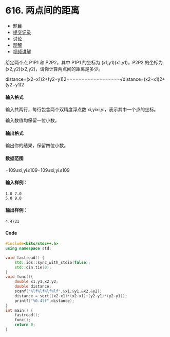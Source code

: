 # 616. 两点间的距离

- [  题目](https://www.acwing.com/problem/content/description/618/)
- [  提交记录](https://www.acwing.com/problem/content/submission/618/)
- [  讨论](https://www.acwing.com/problem/content/discussion/index/618/1/)
- [  题解](https://www.acwing.com/problem/content/solution/618/1/)
- [  视频讲解](https://www.acwing.com/problem/content/video/618/)



给定两个点 P1P1 和 P2P2，其中 P1P1 的坐标为 (x1,y1)(x1,y1)，P2P2 的坐标为 (x2,y2)(x2,y2)，请你计算两点间的距离是多少。



distance=(x2−x1)2+(y2−y1)2−−−−−−−−−−−−−−−−−−√distance=(x2−x1)2+(y2−y1)2



#### 输入格式

输入共两行，每行包含两个双精度浮点数 xi,yixi,yi，表示其中一个点的坐标。

输入数值均保留一位小数。

#### 输出格式

输出你的结果，保留四位小数。

#### 数据范围

−109≤xi,yi≤109−109≤xi,yi≤109

#### 输入样例：

```
1.0 7.0
5.0 9.0
```

#### 输出样例：

```
4.4721
```

#### Code

```cpp
#include<bits/stdc++.h>
using namespace std;

void fastread() {
	std::ios::sync_with_stdio(false);
	std::cin.tie(0);
}
void func(){
	double x1,y1,x2,y2;
	double distance;
	scanf("%lf%lf%lf%lf",&x1,&y1,&x2,&y2);
	distance = sqrt((x2-x1)*(x2-x1)+(y2-y1)*(y2-y1));
	printf("%0.4lf",distance);
}
int main() {
	fastread();
	func();
	return 0;
}
```

